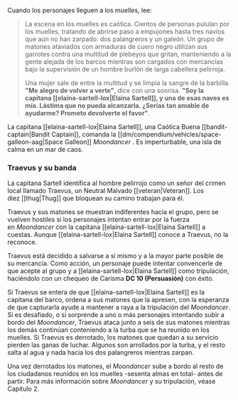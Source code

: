 Cuando los personajes lleguen a los muelles, lee:  

> La escena en los muelles es caótica. Cientos de personas pululan por los muelles, tratando de abrirse paso a empujones hasta tres navíos que aún no han zarpado: dos palangreros y un galeón. Un grupo de matones ataviados con armaduras de cuero negro utilizan sus garrotes contra una multitud de plebeyos que gritan, manteniendo a la gente alejada de los barcos mientras son cargados con mercancías bajo la supervisión de un hombre burlón de larga cabellera pelirroja.
> 
> Una mujer sale de entre la multitud y se limpia la sangre de la barbilla. **"Me alegro de volver a verte"**, dice con una sonrisa. **"Soy la capitana [[elaina-sartell-lox|Elaina Sartell]], y una de esas naves es mía. Lástima que no pueda alcanzarla. ¿Serías tan amable de ayudarme? Prometo devolverte el favor"**.

La capitana [[elaina-sartell-lox|Elaina Sartell]], una Caótica Buena [[bandit-captain|Bandit Captain]], comanda la [[dm/compendium/vehicles/space-galleon-aag|Space Galleon]] _Moondancer_ . Es imperturbable, una isla de calma en un mar de caos.  

### Traevus y su banda

La capitana Sartell identifica al hombre pelirrojo como un señor del crimen local llamado Traevus, un Neutral Malvado [[veteran|Veteran]]. Los diez [[thug|Thug]] que bloquean su camino trabajan para él.

Traevus y sus matones se muestran indiferentes hacia el grupo, pero se vuelven hostiles si los personajes intentan entrar por la fuerza en _Moondancer_ con la capitana [[elaina-sartell-lox|Elaina Sartell]] a cuestas. Aunque [[elaina-sartell-lox|Elaina Sartell]] conoce a Traevus, no la reconoce.

Traevus está decidido a salvarse a sí mismo y a la mayor parte posible de su mercancía. Como acción, un personaje puede intentar convencerle de que acepte al grupo y a [[elaina-sartell-lox|Elaina Sartell]] como tripulación, haciéndolo con un chequeo de Carisma **DC 10 (Persuasión)** con éxito.

Si Traevus se entera de que [[elaina-sartell-lox|Elaina Sartell]] es la capitana del barco, ordena a sus matones que la apresen, con la esperanza de que capturarla ayude a mantener a raya a la tripulación del _Moondancer_. Si es desafiado, o si sorprende a uno o más personajes intentando subir a bordo del _Moondancer_, Traevus ataca junto a seis de sus matones mientras los demás continúan conteniendo a la turba que se ha reunido en los muelles. Si Traevus es derrotado, los matones que quedan a su servicio pierden las ganas de luchar. Algunos son arrollados por la turba, y el resto salta al agua y nada hacia los dos palangreros mientras zarpan.

Una vez derrotados los matones, el _Moondancer_ sube a bordo al resto de los ciudadanos reunidos en los muelles -sesenta almas en total- antes de partir. Para más información sobre _Moondancer_ y su tripulación, véase Capítulo 2.